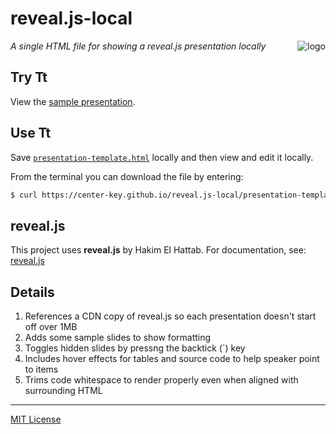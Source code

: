 # reveal.js-local
<img src=https://center-key.github.io/reveal.js-local/assets/js-logo.png align=right alt=logo>

_A single HTML file for showing a reveal.js presentation locally_

## Try Tt
View the
[sample presentation](https://center-key.github.io/reveal.js-local).

## Use Tt
Save [`presentation-template.html`](docs/presentation-template.html)
locally and then view and edit it locally.

From the terminal you can download the file by entering:
```bash
$ curl https://center-key.github.io/reveal.js-local/presentation-template.html --remote-name
```

## reveal.js
This project uses **reveal.js** by Hakim El Hattab.
For documentation, see: [reveal.js](https://github.com/hakimel/reveal.js)

## Details
1. References a CDN copy of reveal.js so each presentation doesn't start off over 1MB
1. Adds some sample slides to show formatting
1. Toggles hidden slides by pressng the backtick (`) key
1. Includes hover effects for tables and source code to help speaker point to items
1. Trims code whitespace to render properly even when aligned with surrounding HTML

---
[MIT License](LICENSE.txt)
